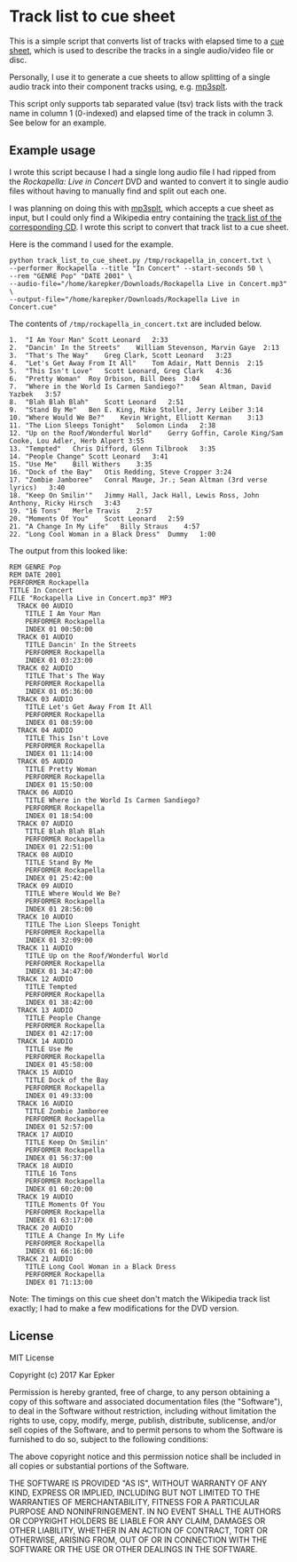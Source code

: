 # Track list to cue sheet

This is a simple script that converts list of tracks with elapsed time to a [cue
sheet], which is used to describe the tracks in a single audio/video file or
disc.

Personally, I use it to generate a cue sheets to allow splitting of a single
audio track into their component tracks using, e.g. [mp3splt].

This script only supports tab separated value (tsv) track lists with the track
name in column 1 (0-indexed) and elapsed time of the track in column 3. See
below for an example.

## Example usage

I wrote this script because I had a single long audio file I had ripped from the
_Rockapella: Live in Concert_ DVD and wanted to convert it to single audio
files without having to manually find and split out each one.

I was planning on doing this with [mp3splt], which accepts a cue sheet as input,
but I could only find a Wikipedia entry containing the [track list of the
corresponding CD][rockapella_live_in_concert_cd]. I wrote this script to convert
that track list to a cue sheet.

Here is the command I used for the example.

```shell
python track_list_to_cue_sheet.py /tmp/rockapella_in_concert.txt \
--performer Rockapella --title "In Concert" --start-seconds 50 \
--rem "GENRE Pop" "DATE 2001" \
--audio-file="/home/karepker/Downloads/Rockapella Live in Concert.mp3" \
--output-file="/home/karepker/Downloads/Rockapella Live in Concert.cue"
```

The contents of `/tmp/rockapella_in_concert.txt` are included below.

``` text
1.	"I Am Your Man"	Scott Leonard	2:33
2.	"Dancin' In the Streets"	William Stevenson, Marvin Gaye	2:13
3.	"That's The Way"	Greg Clark, Scott Leonard	3:23
4.	"Let's Get Away From It All"	Tom Adair, Matt Dennis	2:15
5.	"This Isn't Love"	Scott Leonard, Greg Clark	4:36
6.	"Pretty Woman"	Roy Orbison, Bill Dees	3:04
7.	"Where in the World Is Carmen Sandiego?"	Sean Altman, David Yazbek	3:57
8.	"Blah Blah Blah"	Scott Leonard	2:51
9.	"Stand By Me"	Ben E. King, Mike Stoller, Jerry Leiber	3:14
10.	"Where Would We Be?"	Kevin Wright, Elliott Kerman	3:13
11.	"The Lion Sleeps Tonight"	Solomon Linda	2:38
12.	"Up on the Roof/Wonderful World"	Gerry Goffin, Carole King/Sam Cooke, Lou Adler, Herb Alpert	3:55
13.	"Tempted"	Chris Difford, Glenn Tilbrook	3:35
14.	"People Change"	Scott Leonard	3:41
15.	"Use Me"	Bill Withers	3:35
16.	"Dock of the Bay"	Otis Redding, Steve Cropper	3:24
17.	"Zombie Jamboree"	Conral Mauge, Jr.; Sean Altman (3rd verse lyrics)	3:40
18.	"Keep On Smilin'"	Jimmy Hall, Jack Hall, Lewis Ross, John Anthony, Ricky Hirsch	3:43
19.	"16 Tons"	Merle Travis	2:57
20.	"Moments Of You"	Scott Leonard	2:59
21.	"A Change In My Life"	Billy Straus	4:57
22.	"Long Cool Woman in a Black Dress"	Dummy	1:00
```

The output from this looked like:

```text
REM GENRE Pop
REM DATE 2001
PERFORMER Rockapella
TITLE In Concert
FILE "Rockapella Live in Concert.mp3" MP3
  TRACK 00 AUDIO
    TITLE I Am Your Man
    PERFORMER Rockapella
    INDEX 01 00:50:00
  TRACK 01 AUDIO
    TITLE Dancin' In the Streets
    PERFORMER Rockapella
    INDEX 01 03:23:00
  TRACK 02 AUDIO
    TITLE That's The Way
    PERFORMER Rockapella
    INDEX 01 05:36:00
  TRACK 03 AUDIO
    TITLE Let's Get Away From It All
    PERFORMER Rockapella
    INDEX 01 08:59:00
  TRACK 04 AUDIO
    TITLE This Isn't Love
    PERFORMER Rockapella
    INDEX 01 11:14:00
  TRACK 05 AUDIO
    TITLE Pretty Woman
    PERFORMER Rockapella
    INDEX 01 15:50:00
  TRACK 06 AUDIO
    TITLE Where in the World Is Carmen Sandiego?
    PERFORMER Rockapella
    INDEX 01 18:54:00
  TRACK 07 AUDIO
    TITLE Blah Blah Blah
    PERFORMER Rockapella
    INDEX 01 22:51:00
  TRACK 08 AUDIO
    TITLE Stand By Me
    PERFORMER Rockapella
    INDEX 01 25:42:00
  TRACK 09 AUDIO
    TITLE Where Would We Be?
    PERFORMER Rockapella
    INDEX 01 28:56:00
  TRACK 10 AUDIO
    TITLE The Lion Sleeps Tonight
    PERFORMER Rockapella
    INDEX 01 32:09:00
  TRACK 11 AUDIO
    TITLE Up on the Roof/Wonderful World
    PERFORMER Rockapella
    INDEX 01 34:47:00
  TRACK 12 AUDIO
    TITLE Tempted
    PERFORMER Rockapella
    INDEX 01 38:42:00
  TRACK 13 AUDIO
    TITLE People Change
    PERFORMER Rockapella
    INDEX 01 42:17:00
  TRACK 14 AUDIO
    TITLE Use Me
    PERFORMER Rockapella
    INDEX 01 45:58:00
  TRACK 15 AUDIO
    TITLE Dock of the Bay
    PERFORMER Rockapella
    INDEX 01 49:33:00
  TRACK 16 AUDIO
    TITLE Zombie Jamboree
    PERFORMER Rockapella
    INDEX 01 52:57:00
  TRACK 17 AUDIO
    TITLE Keep On Smilin'
    PERFORMER Rockapella
    INDEX 01 56:37:00
  TRACK 18 AUDIO
    TITLE 16 Tons
    PERFORMER Rockapella
    INDEX 01 60:20:00
  TRACK 19 AUDIO
    TITLE Moments Of You
    PERFORMER Rockapella
    INDEX 01 63:17:00
  TRACK 20 AUDIO
    TITLE A Change In My Life
    PERFORMER Rockapella
    INDEX 01 66:16:00
  TRACK 21 AUDIO
    TITLE Long Cool Woman in a Black Dress
    PERFORMER Rockapella
    INDEX 01 71:13:00
```

Note: The timings on this cue sheet don't match the Wikipedia track list
exactly; I had to make a few modifications for the DVD version.

## License

MIT License

Copyright (c) 2017 Kar Epker

Permission is hereby granted, free of charge, to any person obtaining a copy
of this software and associated documentation files (the "Software"), to deal
in the Software without restriction, including without limitation the rights
to use, copy, modify, merge, publish, distribute, sublicense, and/or sell
copies of the Software, and to permit persons to whom the Software is
furnished to do so, subject to the following conditions:

The above copyright notice and this permission notice shall be included in all
copies or substantial portions of the Software.

THE SOFTWARE IS PROVIDED "AS IS", WITHOUT WARRANTY OF ANY KIND, EXPRESS OR
IMPLIED, INCLUDING BUT NOT LIMITED TO THE WARRANTIES OF MERCHANTABILITY,
FITNESS FOR A PARTICULAR PURPOSE AND NONINFRINGEMENT. IN NO EVENT SHALL THE
AUTHORS OR COPYRIGHT HOLDERS BE LIABLE FOR ANY CLAIM, DAMAGES OR OTHER
LIABILITY, WHETHER IN AN ACTION OF CONTRACT, TORT OR OTHERWISE, ARISING FROM,
OUT OF OR IN CONNECTION WITH THE SOFTWARE OR THE USE OR OTHER DEALINGS IN THE
SOFTWARE.

[cue sheet]: https://en.wikipedia.org/wiki/Cue_sheet_(computing)
[mp3splt]: https://en.wikipedia.org/wiki/Mp3splt
[rockapella_live_in_concert_cd]: https://en.wikipedia.org/wiki/In_Concert_(Rockapella_album)

